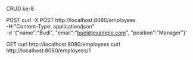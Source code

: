 CRUD ke-8

POST
curl -X POST http://localhost:8080/employees \
-H "Content-Type: application/json" \
-d '{"name":"Budi", "email":"budi@example.com", "position":"Manager"}'

GET
curl http://localhost:8080/employees
curl http://localhost:8080/employees/1